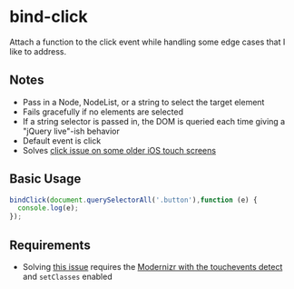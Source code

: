 # bind-click

Attach a function to the click event while handling some edge cases that I like
to address.

## Notes

- Pass in a Node, NodeList, or a string to select the target element
- Fails gracefully if no elements are selected
- If a string selector is passed in, the DOM is queried each time giving a "jQuery live"-ish behavior
- Default event is click
- Solves [click issue on some older iOS touch screens][1]

## Basic Usage

```javascript
bindClick(document.querySelectorAll('.button'),function (e) {
  console.log(e);
});
```

## Requirements

- Solving [this issue][1] requires the [Modernizr with the touchevents detect](https://modernizr.com/download?touchevents-setclasses&q=touchev) and `setClasses` enabled

[1]: https://bugs.jquery.com/ticket/5677
